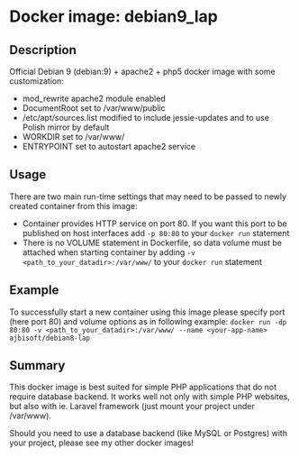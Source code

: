 # Docker image: debian9_lap

## Description

Official Debian 9 (debian:9) + apache2 + php5 docker image with some customization:
* mod_rewrite apache2 module enabled
* DocumentRoot set to /var/www/public
* /etc/apt/sources.list modified to include jessie-updates and to use Polish mirror by default
* WORKDIR set to /var/www/
* ENTRYPOINT set to autostart apache2 service

## Usage

There are two main run-time settings that may need to be passed to newly created container from this image:
* Container provides HTTP service on port 80. If you want this port to be published on host interfaces add `-p 80:80` to your `docker run` statement
* There is no VOLUME statement in Dockerfile, so data volume must be attached when starting container by adding `-v <path_to_your_datadir>:/var/www/` to your `docker run` statement

## Example

To successfully start a new container using this image please specify port (here port 80) and volume options as in following example:
`docker run -dp 80:80 -v <path_to_your_datadir>:/var/www/ --name <your-app-name> ajbisoft/debian8-lap`

## Summary

This docker image is best suited for simple PHP applications that do not require database backend. It works well not only with simple PHP websites, but also with ie. Laravel framework (just mount your project under /var/www).

Should you need to use a database backend (like MySQL or Postgres) with your project, please see my other docker images!
